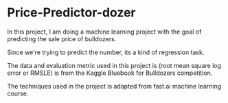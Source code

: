 # Price-Predictor-dozer
In this project, I am doing a machine learning project with the goal of predicting the sale price of bulldozers.

Since we're trying to predict the number, its a kind of regression task.

The data and evaluation metric used in this project is (root mean square log error or RMSLE) is from the Kaggle Bluebook for Bulldozers competition.

The techniques used in the project is adapted from fast.ai machine learning course.
